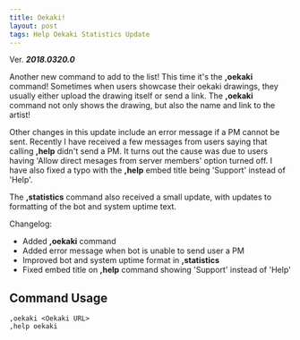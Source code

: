 ```yaml
---
title: Oekaki!
layout: post
tags: Help Oekaki Statistics Update
---
```

Ver. ***2018.0320.0***

Another new command to add to the list! This time it's the **,oekaki** command! Sometimes when users showcase their oekaki drawings, they usually either upload the drawing itself or send a link. The **,oekaki** command not only shows the drawing, but also the name and link to the artist!

Other changes in this update include an error message if a PM cannot be sent. Recently I have received a few messages from users saying that calling **,help** didn't send a PM. It turns out the cause was due to users having 'Allow direct mesages from server members' option turned off. I have also fixed a typo with the **,help** embed title being 'Support' instead of 'Help'.

The **,statistics** command also received a small update, with updates to formatting of the bot and system uptime text.

Changelog:
* Added **,oekaki** command
* Added error message when bot is unable to send user a PM
* Improved bot and system uptime format in **,statistics**
* Fixed embed title on **,help** command showing 'Support' instead of 'Help'

## Command Usage
```
,oekaki <Oekaki URL>
,help oekaki
```

